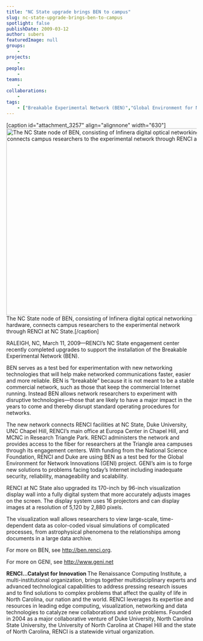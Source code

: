 ```yaml
---
title: "NC State upgrade brings BEN to campus"
slug: nc-state-upgrade-brings-ben-to-campus
spotlight: false
publishDate: 2009-03-12
author: subers
featuredImage: null
groups:
    - 
projects:
    - 
people:
    - 
teams: 
    - 
collaborations:
    - 
tags:
    - ["Breakable Experimental Network (BEN)","Global Environment for Network Innovations (GENI)","RENCI at NC State"]
---
```

[caption id="attachment_3257" align="alignnone" width="630"]<a title="The NC State node of BEN, consisting of Infinera digital optical networking hardware, connects campus researchers to the experimental network through RENCI at NC State. " href="http://www.renci.org/wp-content/uploads/2009/03/ben_story1.jpg"><img class="wp-image-3257 size-full" title="BEN" src="http://www.renci.org/wp-content/uploads/2009/03/ben_story1.jpg" alt="The NC State node of BEN, consisting of Infinera digital optical networking hardware, connects campus researchers to the experimental network through RENCI at NC State. " width="630" height="493" /></a> The NC State node of BEN, consisting of Infinera digital optical networking hardware, connects campus researchers to the experimental network through RENCI at NC State.[/caption]

RALEIGH, NC, March 11, 2009—RENCI’s NC State engagement center recently completed upgrades to support the installation of the Breakable Experimental Network (BEN).

<!--more--> BEN serves as a test bed for experimentation with new networking technologies that will help make networked communications faster, easier and more reliable. BEN is “breakable” because it is not meant to be a stable commercial network, such as those that keep the commercial Internet running. Instead BEN allows network researchers to experiment with disruptive technologies—those that are likely to have a major impact in the years to come and thereby disrupt standard operating procedures for networks.

The new network connects RENCI facilities at NC State, Duke University, UNC Chapel Hill, RENCI’s main office at Europa Center in Chapel Hill, and MCNC in Research Triangle Park. RENCI administers the network and provides access to the fiber for researchers at the Triangle area campuses through its engagement centers. With funding from the National Science Foundation, RENCI and Duke are using BEN as a test bed for the Global Environment for Network Innovations (GENI) project. GENI’s aim is to forge new solutions to problems facing today’s Internet including inadequate security, reliability, manageability and scalability.

RENCI at NC State also upgraded its 170-inch by 96-inch visualization display wall into a fully digital system that more accurately adjusts images on the screen. The display system uses 16 projectors and can display images at a resolution of 5,120 by 2,880 pixels.

The visualization wall allows researchers to view large-scale, time-dependent data as color-coded visual simulations of complicated processes, from astrophysical phenomena to the relationships among documents in a large data archive.

For more on BEN, see <a href="http://ben.renci.org">http://ben.renci.org</a>.

For more on GENI, see <a href="http://www.geni.net ">http://www.geni.net </a>

<strong>RENCI…Catalyst for Innovation </strong>
The Renaissance Computing Institute, a multi-institutional organization, brings together multidisciplinary experts and advanced technological capabilities to address pressing research issues and to find solutions to complex problems that affect the quality of life in North Carolina, our nation and the world. RENCI leverages its expertise and resources in leading edge computing, visualization, networking and data technologies to catalyze new collaborations and solve problems. Founded in 2004 as a major collaborative venture of Duke University, North Carolina State University, the University of North Carolina at Chapel Hill and the state of North Carolina, RENCI is a statewide virtual organization.
